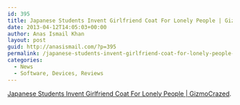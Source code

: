 ```yaml
---
id: 395
title: Japanese Students Invent Girlfriend Coat For Lonely People | GizmoCrazed
date: 2013-04-12T14:05:03+00:00
author: Anas Ismail Khan
layout: post
guid: http://anasismail.com/?p=395
permalink: /japanese-students-invent-girlfriend-coat-for-lonely-people-gizmocrazed
categories:
  - News
  - Software, Devices, Reviews
---
```

[Japanese Students Invent Girlfriend Coat For Lonely People | GizmoCrazed](http://www.gizmocrazed.com/2013/04/japanese-students-invent-girlfriend-coat-for-lonely-people/).